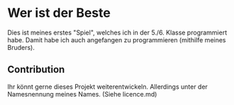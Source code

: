 # Wer ist der Beste
Dies ist meines erstes "Spiel", welches ich in der 5./6. Klasse programmiert habe.
Damit habe ich auch angefangen zu programmieren (mithilfe meines Bruders).

## Contribution
Ihr könnt gerne dieses Projekt weiterentwickeln. Allerdings unter der Namesnennung meines Names. (Siehe licence.md)
